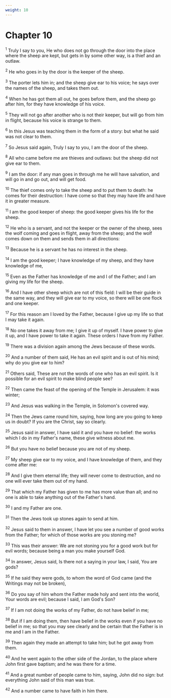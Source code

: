```yaml
---
weight: 10
---
```


# Chapter 10

<sup>1</sup> Truly I say to you, He who does not go through the door into the place where the sheep are kept, but gets in by some other way, is a thief and an outlaw. 

<sup>2</sup> He who goes in by the door is the keeper of the sheep. 

<sup>3</sup> The porter lets him in; and the sheep give ear to his voice; he says over the names of the sheep, and takes them out. 

<sup>4</sup> When he has got them all out, he goes before them, and the sheep go after him, for they have knowledge of his voice. 

<sup>5</sup> They will not go after another who is not their keeper, but will go from him in flight, because his voice is strange to them. 

<sup>6</sup> In this Jesus was teaching them in the form of a story: but what he said was not clear to them. 

<sup>7</sup> So Jesus said again, Truly I say to you, I am the door of the sheep. 

<sup>8</sup> All who came before me are thieves and outlaws: but the sheep did not give ear to them. 

<sup>9</sup> I am the door: if any man goes in through me he will have salvation, and will go in and go out, and will get food. 

<sup>10</sup> The thief comes only to take the sheep and to put them to death: he comes for their destruction: I have come so that they may have life and have it in greater measure. 

<sup>11</sup> I am the good keeper of sheep: the good keeper gives his life for the sheep. 

<sup>12</sup> He who is a servant, and not the keeper or the owner of the sheep, sees the wolf coming and goes in flight, away from the sheep; and the wolf comes down on them and sends them in all directions: 

<sup>13</sup> Because he is a servant he has no interest in the sheep. 

<sup>14</sup> I am the good keeper; I have knowledge of my sheep, and they have knowledge of me, 

<sup>15</sup> Even as the Father has knowledge of me and I of the Father; and I am giving my life for the sheep. 

<sup>16</sup> And I have other sheep which are not of this field: I will be their guide in the same way, and they will give ear to my voice, so there will be one flock and one keeper. 

<sup>17</sup> For this reason am I loved by the Father, because I give up my life so that I may take it again. 

<sup>18</sup> No one takes it away from me; I give it up of myself. I have power to give it up, and I have power to take it again. These orders I have from my Father. 

<sup>19</sup> There was a division again among the Jews because of these words. 

<sup>20</sup> And a number of them said, He has an evil spirit and is out of his mind; why do you give ear to him? 

<sup>21</sup> Others said, These are not the words of one who has an evil spirit. Is it possible for an evil spirit to make blind people see? 

<sup>22</sup> Then came the feast of the opening of the Temple in Jerusalem: it was winter; 

<sup>23</sup> And Jesus was walking in the Temple, in Solomon's covered way. 

<sup>24</sup> Then the Jews came round him, saying, how long are you going to keep us in doubt? If you are the Christ, say so clearly. 

<sup>25</sup> Jesus said in answer, I have said it and you have no belief: the works which I do in my Father's name, these give witness about me. 

<sup>26</sup> But you have no belief because you are not of my sheep. 

<sup>27</sup> My sheep give ear to my voice, and I have knowledge of them, and they come after me: 

<sup>28</sup> And I give them eternal life; they will never come to destruction, and no one will ever take them out of my hand. 

<sup>29</sup> That which my Father has given to me has more value than all; and no one is able to take anything out of the Father's hand. 

<sup>30</sup> I and my Father are one. 

<sup>31</sup> Then the Jews took up stones again to send at him. 

<sup>32</sup> Jesus said to them in answer, I have let you see a number of good works from the Father; for which of those works are you stoning me? 

<sup>33</sup> This was their answer: We are not stoning you for a good work but for evil words; because being a man you make yourself God. 

<sup>34</sup> In answer, Jesus said, Is there not a saying in your law, I said, You are gods? 

<sup>35</sup> If he said they were gods, to whom the word of God came (and the Writings may not be broken), 

<sup>36</sup> Do you say of him whom the Father made holy and sent into the world, Your words are evil; because I said, I am God's Son? 

<sup>37</sup> If I am not doing the works of my Father, do not have belief in me; 

<sup>38</sup> But if I am doing them, then have belief in the works even if you have no belief in me; so that you may see clearly and be certain that the Father is in me and I am in the Father. 

<sup>39</sup> Then again they made an attempt to take him; but he got away from them. 

<sup>40</sup> And he went again to the other side of the Jordan, to the place where John first gave baptism; and he was there for a time. 

<sup>41</sup> And a great number of people came to him, saying, John did no sign: but everything John said of this man was true. 

<sup>42</sup> And a number came to have faith in him there. 


